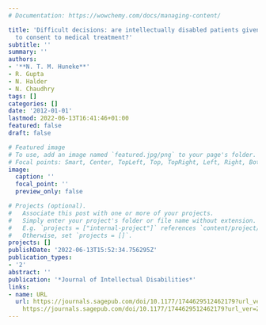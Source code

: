 ```yaml
---
# Documentation: https://wowchemy.com/docs/managing-content/

title: 'Difficult decisions: are intellectually disabled patients given enough information
  to consent to medical treatment?'
subtitle: ''
summary: ''
authors:
- '**N. T. M. Huneke**'
- R. Gupta
- N. Halder
- N. Chaudhry
tags: []
categories: []
date: '2012-01-01'
lastmod: 2022-06-13T16:41:46+01:00
featured: false
draft: false

# Featured image
# To use, add an image named `featured.jpg/png` to your page's folder.
# Focal points: Smart, Center, TopLeft, Top, TopRight, Left, Right, BottomLeft, Bottom, BottomRight.
image:
  caption: ''
  focal_point: ''
  preview_only: false

# Projects (optional).
#   Associate this post with one or more of your projects.
#   Simply enter your project's folder or file name without extension.
#   E.g. `projects = ["internal-project"]` references `content/project/deep-learning/index.md`.
#   Otherwise, set `projects = []`.
projects: []
publishDate: '2022-06-13T15:52:34.756295Z'
publication_types:
- '2'
abstract: ''
publication: '*Journal of Intellectual Disabilities*'
links:
- name: URL
  url: https://journals.sagepub.com/doi/10.1177/1744629512462179?url_ver=Z39.88-2003&rfr_id=ori%3Arid%3Acrossref.org&rfr_dat=cr_pub%3Dpubmed&
    https://journals.sagepub.com/doi/10.1177/1744629512462179?url_ver=Z39.88-2003&rfr_id=ori:rid:crossref.org&rfr_dat=cr_pub%3dpubmed
---
```

